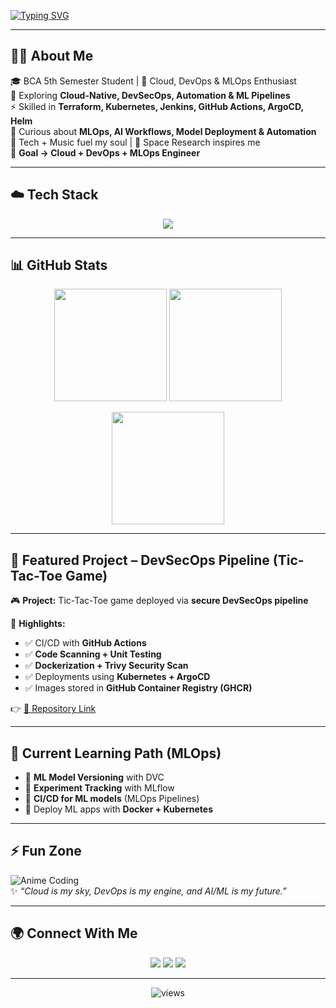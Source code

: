 <!-- Typing Animation -->
[![Typing SVG](https://readme-typing-svg.demolab.com?font=Fira+Code&weight=500&size=25&pause=1000&color=00F7FF&center=true&vCenter=true&width=1000&lines=Hi+👋,+I'm+Shubham+Dwivedi;Future+Cloud+%26+DevOps+Engineer;MLOps+%7C+AI+%7C+Automation+Enthusiast;Learning+by+Building+Projects;Open+for+Internships+%26+Collaboration)](https://git.io/typing-svg)

---

## 🧑‍💻 About Me  
🎓 BCA 5th Semester Student | 🚀 Cloud, DevOps & MLOps Enthusiast  
🌱 Exploring **Cloud-Native, DevSecOps, Automation & ML Pipelines**  
⚡ Skilled in **Terraform, Kubernetes, Jenkins, GitHub Actions, ArgoCD, Helm**  
🤖 Curious about **MLOps, AI Workflows, Model Deployment & Automation**  
🎵 Tech + Music fuel my soul | 🌌 Space Research inspires me  
📌 **Goal → Cloud + DevOps + MLOps Engineer**  

---

## ☁️ Tech Stack  

<p align="center">
<img src="https://skillicons.dev/icons?i=aws,gcp,docker,kubernetes,terraform,jenkins,githubactions,argo,helm,linux,git,github,python,bash,html,css,js,mysql&perline=9" />
</p>

---

## 📊 GitHub Stats  

<p align="center">
<img src="https://github-readme-stats.vercel.app/api?username=shubhamdwivedi&show_icons=true&theme=tokyonight&hide_border=true&rank_icon=github" height="180px"/>
<img src="https://github-readme-stats.vercel.app/api/top-langs/?username=shubhamdwivedi&layout=compact&theme=tokyonight&hide_border=true" height="180px"/>
</p>

<p align="center">
<img src="https://github-readme-streak-stats.herokuapp.com/?user=shubhamdwivedi&theme=tokyonight&hide_border=true" height="180px"/>
</p>

---

## 🚀 Featured Project – **DevSecOps Pipeline (Tic-Tac-Toe Game)**  

🎮 **Project:** Tic-Tac-Toe game deployed via **secure DevSecOps pipeline**  

🔑 **Highlights:**  
- ✅ CI/CD with **GitHub Actions**  
- ✅ **Code Scanning + Unit Testing**  
- ✅ **Dockerization + Trivy Security Scan**  
- ✅ Deployments using **Kubernetes + ArgoCD**  
- ✅ Images stored in **GitHub Container Registry (GHCR)**  

👉 [🔗 Repository Link](https://github.com/shubhamdwivedi/tic-tac-toe-devsecops)  

---

## 🤖 Current Learning Path (MLOps)  
- 🔹 **ML Model Versioning** with DVC  
- 🔹 **Experiment Tracking** with MLflow  
- 🔹 **CI/CD for ML models** (MLOps Pipelines)  
- 🔹 Deploy ML apps with **Docker + Kubernetes**  

---

## ⚡ Fun Zone  

![Anime Coding](https://i.imgur.com/ZXBtVw7.gif)  
✨ *“Cloud is my sky, DevOps is my engine, and AI/ML is my future.”*  

---

## 🌍 Connect With Me  

<p align="center">
<a href="https://linkedin.com/in/shubham-dwivedi"><img src="https://img.shields.io/badge/LinkedIn-0077B5?style=for-the-badge&logo=linkedin&logoColor=white"/></a>
<a href="https://twitter.com/shubhamdw"><img src="https://img.shields.io/badge/Twitter-1DA1F2?style=for-the-badge&logo=twitter&logoColor=white"/></a>
<a href="mailto:shubhamdwivedi@email.com"><img src="https://img.shields.io/badge/Email-D14836?style=for-the-badge&logo=gmail&logoColor=white"/></a>
</p>

---

<p align="center"> 
  <img src="https://komarev.com/ghpvc/?username=shubhamdwivedi&label=Profile+Views&color=brightgreen&style=flat" alt="views"/>
</p>
